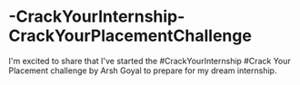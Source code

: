 # -CrackYourInternship-CrackYourPlacementChallenge
 I'm excited to share that I've started the  #CrackYourInternship #Crack Your Placement challenge by Arsh Goyal to prepare for my dream internship.
